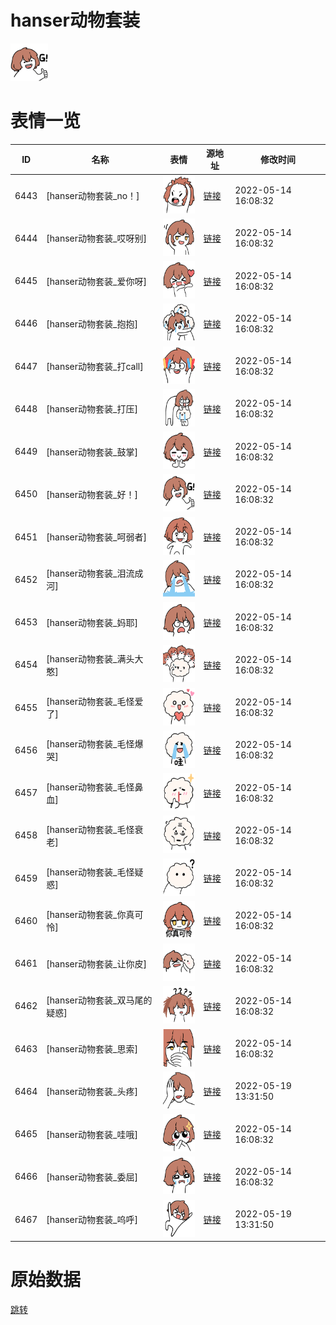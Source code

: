 # hanser动物套装

<img src="./cover.png" height="60" alt="cover" />

# 表情一览

|ID|名称|表情|源地址|修改时间|
|----|----|----|----|----|
|6443|[hanser动物套装_no！]|<img src="./pic/006443_%5Bhanser动物套装_no！%5D.png" height="60" alt="no！"/>|[链接](http://i0.hdslb.com/bfs/emote/a688f435fd8f0b2ad642643b0984e391b46f73e4.png)|2022-05-14 16:08:32|
|6444|[hanser动物套装_哎呀别]|<img src="./pic/006444_%5Bhanser动物套装_哎呀别%5D.png" height="60" alt="哎呀别"/>|[链接](http://i0.hdslb.com/bfs/emote/5d67ba929d14850e80cc9584509662ba9ab48dda.png)|2022-05-14 16:08:32|
|6445|[hanser动物套装_爱你呀]|<img src="./pic/006445_%5Bhanser动物套装_爱你呀%5D.png" height="60" alt="爱你呀"/>|[链接](http://i0.hdslb.com/bfs/emote/51b16d7bfdb2be1b64743e010a6f4461e1e2a671.png)|2022-05-14 16:08:32|
|6446|[hanser动物套装_抱抱]|<img src="./pic/006446_%5Bhanser动物套装_抱抱%5D.png" height="60" alt="抱抱"/>|[链接](http://i0.hdslb.com/bfs/emote/84beacdf277862af39a0a66878b630eeae76aa0c.png)|2022-05-14 16:08:32|
|6447|[hanser动物套装_打call]|<img src="./pic/006447_%5Bhanser动物套装_打call%5D.png" height="60" alt="打call"/>|[链接](http://i0.hdslb.com/bfs/emote/9cb54ed57b80bea4a0ef37f9f3822a1e4913f059.png)|2022-05-14 16:08:32|
|6448|[hanser动物套装_打压]|<img src="./pic/006448_%5Bhanser动物套装_打压%5D.png" height="60" alt="打压"/>|[链接](http://i0.hdslb.com/bfs/emote/beb02e400af29184fe1e4a50846d70fc1c228cd2.png)|2022-05-14 16:08:32|
|6449|[hanser动物套装_鼓掌]|<img src="./pic/006449_%5Bhanser动物套装_鼓掌%5D.png" height="60" alt="鼓掌"/>|[链接](http://i0.hdslb.com/bfs/emote/6169b81bd89df68f540918b97b193be448e659ab.png)|2022-05-14 16:08:32|
|6450|[hanser动物套装_好！]|<img src="./pic/006450_%5Bhanser动物套装_好！%5D.png" height="60" alt="好！"/>|[链接](http://i0.hdslb.com/bfs/emote/6fa3f4162fe11ae94c780e7581012db969e08902.png)|2022-05-14 16:08:32|
|6451|[hanser动物套装_呵弱者]|<img src="./pic/006451_%5Bhanser动物套装_呵弱者%5D.png" height="60" alt="呵弱者"/>|[链接](http://i0.hdslb.com/bfs/emote/2d23f74826315f486dac619104c1829a084b0b40.png)|2022-05-14 16:08:32|
|6452|[hanser动物套装_泪流成河]|<img src="./pic/006452_%5Bhanser动物套装_泪流成河%5D.png" height="60" alt="泪流成河"/>|[链接](http://i0.hdslb.com/bfs/emote/08b52d576d8bfbb6c57575aac1cb49eb51720d3d.png)|2022-05-14 16:08:32|
|6453|[hanser动物套装_妈耶]|<img src="./pic/006453_%5Bhanser动物套装_妈耶%5D.png" height="60" alt="妈耶"/>|[链接](http://i0.hdslb.com/bfs/emote/a5c6b2de63e4df5ab3c21534d4ea179efb958903.png)|2022-05-14 16:08:32|
|6454|[hanser动物套装_满头大憨]|<img src="./pic/006454_%5Bhanser动物套装_满头大憨%5D.png" height="60" alt="满头大憨"/>|[链接](http://i0.hdslb.com/bfs/emote/177499666878560f7dd58b16831f0c258a60a8d7.png)|2022-05-14 16:08:32|
|6455|[hanser动物套装_毛怪爱了]|<img src="./pic/006455_%5Bhanser动物套装_毛怪爱了%5D.png" height="60" alt="毛怪爱了"/>|[链接](http://i0.hdslb.com/bfs/emote/9e023904f02a2b56602d4f6d2481e3c69e0a18af.png)|2022-05-14 16:08:32|
|6456|[hanser动物套装_毛怪爆哭]|<img src="./pic/006456_%5Bhanser动物套装_毛怪爆哭%5D.png" height="60" alt="毛怪爆哭"/>|[链接](http://i0.hdslb.com/bfs/emote/3d9fd46366af2316fbf3d16c9557563692bafeb0.png)|2022-05-14 16:08:32|
|6457|[hanser动物套装_毛怪鼻血]|<img src="./pic/006457_%5Bhanser动物套装_毛怪鼻血%5D.png" height="60" alt="毛怪鼻血"/>|[链接](http://i0.hdslb.com/bfs/emote/75a545f9e97a8f5b16f83365d48ebe3a54f874b9.png)|2022-05-14 16:08:32|
|6458|[hanser动物套装_毛怪衰老]|<img src="./pic/006458_%5Bhanser动物套装_毛怪衰老%5D.png" height="60" alt="毛怪衰老"/>|[链接](http://i0.hdslb.com/bfs/emote/14a8bc6df6f00622c64cdfcf8f7c2b94b949d893.png)|2022-05-14 16:08:32|
|6459|[hanser动物套装_毛怪疑惑]|<img src="./pic/006459_%5Bhanser动物套装_毛怪疑惑%5D.png" height="60" alt="毛怪疑惑"/>|[链接](http://i0.hdslb.com/bfs/emote/9bb6e679f0af3dd5938ad7d9360230ddbd9d683f.png)|2022-05-14 16:08:32|
|6460|[hanser动物套装_你真可怜]|<img src="./pic/006460_%5Bhanser动物套装_你真可怜%5D.png" height="60" alt="你真可怜"/>|[链接](http://i0.hdslb.com/bfs/emote/2e056532d2f4c88feca7c0bf452c35f754b48668.png)|2022-05-14 16:08:32|
|6461|[hanser动物套装_让你皮]|<img src="./pic/006461_%5Bhanser动物套装_让你皮%5D.png" height="60" alt="让你皮"/>|[链接](http://i0.hdslb.com/bfs/emote/01721d03ff41c8476b7cd6c63ae2d3f7ed4619a6.png)|2022-05-14 16:08:32|
|6462|[hanser动物套装_双马尾的疑惑]|<img src="./pic/006462_%5Bhanser动物套装_双马尾的疑惑%5D.png" height="60" alt="双马尾的疑惑"/>|[链接](http://i0.hdslb.com/bfs/emote/7d79c566fb9ef3ba30ae514f5eaba753282d0168.png)|2022-05-14 16:08:32|
|6463|[hanser动物套装_思索]|<img src="./pic/006463_%5Bhanser动物套装_思索%5D.png" height="60" alt="思索"/>|[链接](http://i0.hdslb.com/bfs/emote/0273b6c713283101ca8537f3dab8950e51deb1a3.png)|2022-05-14 16:08:32|
|6464|[hanser动物套装_头疼]|<img src="./pic/006464_%5Bhanser动物套装_头疼%5D.png" height="60" alt="头疼"/>|[链接](http://i0.hdslb.com/bfs/emote/1643b02a03cf6277b48208a6fa5cc7f348375988.png)|2022-05-19 13:31:50|
|6465|[hanser动物套装_哇哦]|<img src="./pic/006465_%5Bhanser动物套装_哇哦%5D.png" height="60" alt="哇哦"/>|[链接](http://i0.hdslb.com/bfs/emote/e2ad1f61b6035f1c7e5316043b38f63edcfad393.png)|2022-05-14 16:08:32|
|6466|[hanser动物套装_委屈]|<img src="./pic/006466_%5Bhanser动物套装_委屈%5D.png" height="60" alt="委屈"/>|[链接](http://i0.hdslb.com/bfs/emote/b7f14a906f7565615231b5bb5025b434827eb475.png)|2022-05-14 16:08:32|
|6467|[hanser动物套装_呜呼]|<img src="./pic/006467_%5Bhanser动物套装_呜呼%5D.png" height="60" alt="呜呼"/>|[链接](http://i0.hdslb.com/bfs/emote/6f8df469dc98c1b383931de9121b266d51c4f726.png)|2022-05-19 13:31:50|

# 原始数据

[跳转](./raw.json)

